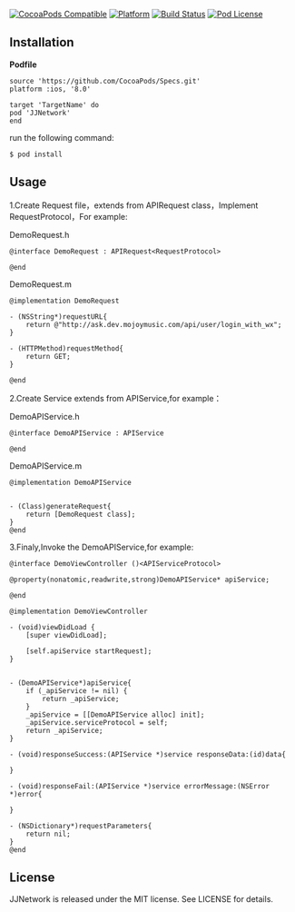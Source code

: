 [![CocoaPods Compatible](https://img.shields.io/cocoapods/v/JJNetwork.svg)](https://img.shields.io/cocoapods/v/JJNetwork.svg)
[![Platform](https://img.shields.io/cocoapods/p/JJNetwork.svg?style=flat)](http://cocoadocs.org/docsets/JJNetwork)
[![Build Status](https://travis-ci.org/jezzmemo/JJNetwork.svg?branch=master)](https://travis-ci.org/jezzmemo/JJNetwork.svg?branch=master)
[![Pod License](http://img.shields.io/cocoapods/l/JJNetwork.svg?style=flat)](https://www.apache.org/licenses/LICENSE-2.0.html)


## Installation

__Podfile__
```
source 'https://github.com/CocoaPods/Specs.git'
platform :ios, '8.0'

target 'TargetName' do
pod 'JJNetwork'
end
```
run the following command:
```
$ pod install
```
## Usage

1.Create Request file，extends from APIRequest class，Implement RequestProtocol，For example:

DemoRequest.h
```objc
@interface DemoRequest : APIRequest<RequestProtocol>

@end
```
DemoRequest.m
```objc
@implementation DemoRequest

- (NSString*)requestURL{
	return @"http://ask.dev.mojoymusic.com/api/user/login_with_wx";
}

- (HTTPMethod)requestMethod{
	return GET;
}

@end
```

2.Create Service extends from APIService,for example：

DemoAPIService.h
```objc
@interface DemoAPIService : APIService

@end
```

DemoAPIService.m
```objc
@implementation DemoAPIService


- (Class)generateRequest{
	return [DemoRequest class];
}
@end
```

3.Finaly,Invoke the DemoAPIService,for example:
```objc
@interface DemoViewController ()<APIServiceProtocol>

@property(nonatomic,readwrite,strong)DemoAPIService* apiService;

@end

@implementation DemoViewController

- (void)viewDidLoad {
	[super viewDidLoad];
	
	[self.apiService startRequest];
}


- (DemoAPIService*)apiService{
	if (_apiService != nil) {
		return _apiService;
	}
	_apiService = [[DemoAPIService alloc] init];
	_apiService.serviceProtocol = self;
	return _apiService;
}

- (void)responseSuccess:(APIService *)service responseData:(id)data{
	
}

- (void)responseFail:(APIService *)service errorMessage:(NSError *)error{
	
}

- (NSDictionary*)requestParameters{
	return nil;
}
@end
```

## License
JJNetwork is released under the MIT license. See LICENSE for details.

